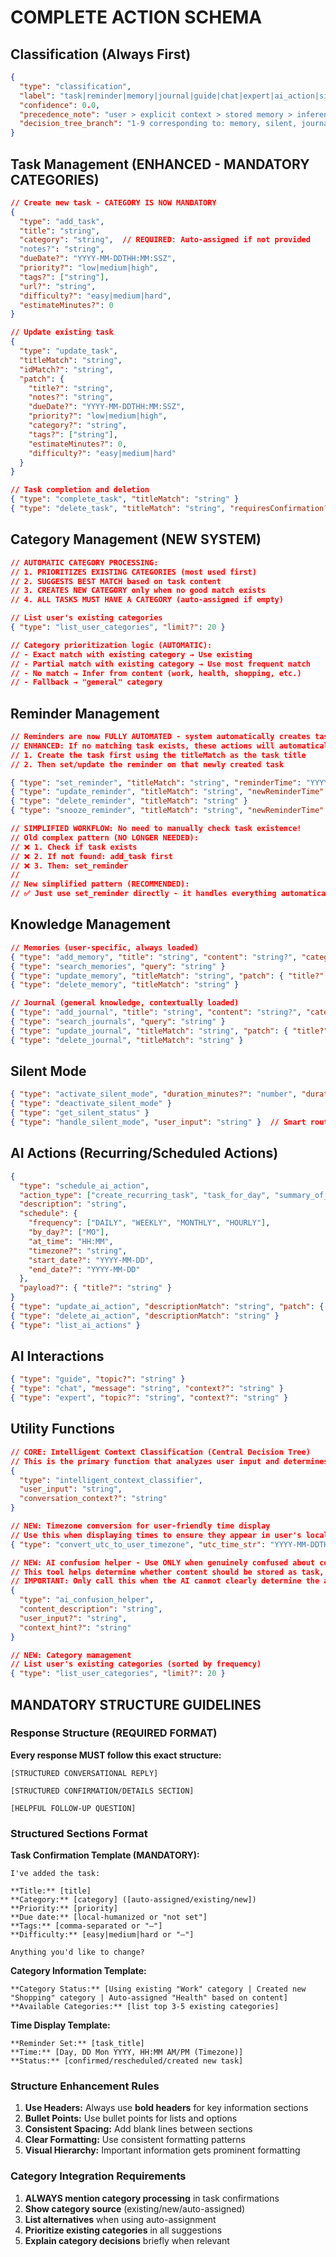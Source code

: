 # COMPLETE ACTION SCHEMA

## Classification (Always First)
```json
{
  "type": "classification",
  "label": "task|reminder|memory|journal|guide|chat|expert|ai_action|silent",
  "confidence": 0.0,
  "precedence_note": "user > explicit context > stored memory > inference",
  "decision_tree_branch": "1-9 corresponding to: memory, silent, journal, ai_action, reminder, task, guide, expert, chat"
}
```

## Task Management (ENHANCED - MANDATORY CATEGORIES)
```json
// Create new task - CATEGORY IS NOW MANDATORY
{
  "type": "add_task",
  "title": "string",
  "category": "string",  // REQUIRED: Auto-assigned if not provided
  "notes?": "string",
  "dueDate?": "YYYY-MM-DDTHH:MM:SSZ",
  "priority?": "low|medium|high",
  "tags?": ["string"],
  "url?": "string",
  "difficulty?": "easy|medium|hard",
  "estimateMinutes?": 0
}

// Update existing task
{
  "type": "update_task",
  "titleMatch": "string",
  "idMatch?": "string",
  "patch": {
    "title?": "string",
    "notes?": "string",
    "dueDate?": "YYYY-MM-DDTHH:MM:SSZ",
    "priority?": "low|medium|high",
    "category?": "string",
    "tags?": ["string"],
    "estimateMinutes?": 0,
    "difficulty?": "easy|medium|hard"
  }
}

// Task completion and deletion
{ "type": "complete_task", "titleMatch": "string" }
{ "type": "delete_task", "titleMatch": "string", "requiresConfirmation?": true }
```

## Category Management (NEW SYSTEM)
```json
// AUTOMATIC CATEGORY PROCESSING:
// 1. PRIORITIZES EXISTING CATEGORIES (most used first)
// 2. SUGGESTS BEST MATCH based on task content
// 3. CREATES NEW CATEGORY only when no good match exists
// 4. ALL TASKS MUST HAVE A CATEGORY (auto-assigned if empty)

// List user's existing categories
{ "type": "list_user_categories", "limit?": 20 }

// Category prioritization logic (AUTOMATIC):
// - Exact match with existing category → Use existing
// - Partial match with existing category → Use most frequent match
// - No match → Infer from content (work, health, shopping, etc.)
// - Fallback → "general" category
```

## Reminder Management
```json
// Reminders are now FULLY AUTOMATED - system automatically creates task if needed!
// ENHANCED: If no matching task exists, these actions will automatically:
// 1. Create the task first using the titleMatch as the task title
// 2. Then set/update the reminder on that newly created task

{ "type": "set_reminder", "titleMatch": "string", "reminderTime": "YYYY-MM-DDTHH:MM:SSZ" }
{ "type": "update_reminder", "titleMatch": "string", "newReminderTime": "YYYY-MM-DDTHH:MM:SSZ" }
{ "type": "delete_reminder", "titleMatch": "string" }
{ "type": "snooze_reminder", "titleMatch": "string", "newReminderTime": "YYYY-MM-DDTHH:MM:SSZ" }

// SIMPLIFIED WORKFLOW: No need to manually check task existence!
// Old complex pattern (NO LONGER NEEDED):
// ❌ 1. Check if task exists
// ❌ 2. If not found: add_task first
// ❌ 3. Then: set_reminder
//
// New simplified pattern (RECOMMENDED):
// ✅ Just use set_reminder directly - it handles everything automatically!
```

## Knowledge Management
```json
// Memories (user-specific, always loaded)
{ "type": "add_memory", "title": "string", "content": "string?", "category": "string?" }
{ "type": "search_memories", "query": "string" }
{ "type": "update_memory", "titleMatch": "string", "patch": { "title?": "string", "content?": "string" } }
{ "type": "delete_memory", "titleMatch": "string" }

// Journal (general knowledge, contextually loaded)
{ "type": "add_journal", "title": "string", "content": "string?", "category": "string?" }
{ "type": "search_journals", "query": "string" }
{ "type": "update_journal", "titleMatch": "string", "patch": { "title?": "string", "content?": "string", "category?": "string" } }
{ "type": "delete_journal", "titleMatch": "string" }
```

## Silent Mode
```json
{ "type": "activate_silent_mode", "duration_minutes?": "number", "duration_hours?": "number", "trigger_type?": "manual|auto" }
{ "type": "deactivate_silent_mode" }
{ "type": "get_silent_status" }
{ "type": "handle_silent_mode", "user_input": "string" }  // Smart router for silent mode operations
```

## AI Actions (Recurring/Scheduled Actions)
```json
{
  "type": "schedule_ai_action",
  "action_type": ["create_recurring_task", "task_for_day", "summary_of_day", "ai_action_helper"],
  "description": "string",
  "schedule": {
    "frequency": ["DAILY", "WEEKLY", "MONTHLY", "HOURLY"],
    "by_day?": ["MO"],
    "at_time": "HH:MM",
    "timezone?": "string",
    "start_date?": "YYYY-MM-DD",
    "end_date?": "YYYY-MM-DD"
  },
  "payload?": { "title?": "string" }
}
{ "type": "update_ai_action", "descriptionMatch": "string", "patch": { "description?": "string", "schedule?": {} } }
{ "type": "delete_ai_action", "descriptionMatch": "string" }
{ "type": "list_ai_actions" }
```

## AI Interactions
```json
{ "type": "guide", "topic?": "string" }
{ "type": "chat", "message": "string", "context?": "string" }
{ "type": "expert", "topic?": "string", "context?": "string" }
```

## Utility Functions
```json
// CORE: Intelligent Context Classification (Central Decision Tree)
// This is the primary function that analyzes user input and determines appropriate action
{
  "type": "intelligent_context_classifier",
  "user_input": "string",
  "conversation_context?": "string"
}

// NEW: Timezone conversion for user-friendly time display
// Use this when displaying times to ensure they appear in user's local timezone
{ "type": "convert_utc_to_user_timezone", "utc_time_str": "YYYY-MM-DDTHH:MM:SSZ" }

// NEW: AI confusion helper - Use ONLY when genuinely confused about content classification
// This tool helps determine whether content should be stored as task, memory, journal, etc.
// IMPORTANT: Only call this when the AI cannot clearly determine the appropriate storage type
{
  "type": "ai_confusion_helper",
  "content_description": "string",
  "user_input?": "string",
  "context_hint?": "string"
}

// NEW: Category management
// List user's existing categories (sorted by frequency)
{ "type": "list_user_categories", "limit?": 20 }
```

## MANDATORY STRUCTURE GUIDELINES

### Response Structure (REQUIRED FORMAT)
**Every response MUST follow this exact structure:**

```
[STRUCTURED CONVERSATIONAL REPLY]

[STRUCTURED CONFIRMATION/DETAILS SECTION]

[HELPFUL FOLLOW-UP QUESTION]
```

### Structured Sections Format

**Task Confirmation Template (MANDATORY):**
```
I've added the task:

**Title:** [title]
**Category:** [category] ([auto-assigned/existing/new])
**Priority:** [priority]
**Due date:** [local-humanized or "not set"]
**Tags:** [comma-separated or "—"]
**Difficulty:** [easy|medium|hard or "—"]

Anything you'd like to change?
```

**Category Information Template:**
```
**Category Status:** [Using existing "Work" category | Created new "Shopping" category | Auto-assigned "Health" based on content]
**Available Categories:** [list top 3-5 existing categories]
```

**Time Display Template:**
```
**Reminder Set:** [task_title]
**Time:** [Day, DD Mon YYYY, HH:MM AM/PM (Timezone)]
**Status:** [confirmed/rescheduled/created new task]
```

### Structure Enhancement Rules

1. **Use Headers:** Always use **bold headers** for key information sections
2. **Bullet Points:** Use bullet points for lists and options
3. **Consistent Spacing:** Add blank lines between sections
4. **Clear Formatting:** Use consistent formatting patterns
5. **Visual Hierarchy:** Important information gets prominent formatting

### Category Integration Requirements

1. **ALWAYS mention category processing** in task confirmations
2. **Show category source** (existing/new/auto-assigned)
3. **List alternatives** when using auto-assignment
4. **Prioritize existing categories** in all suggestions
5. **Explain category decisions** briefly when relevant